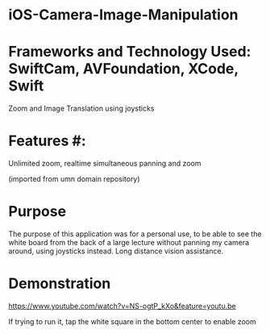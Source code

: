 # iOS-Camera-Image-Manipulation #

# Frameworks and Technology Used: SwiftCam, AVFoundation, XCode, Swift 
Zoom and Image Translation using joysticks

# Features #: 

Unlimited zoom, realtime simultaneous panning and zoom

(imported from umn domain repository)


# Purpose #
The purpose of this application was for a personal use, to be able to see the white board from the back of a large lecture without panning my camera around, using joysticks instead. Long distance vision assistance.

# Demonstration #

https://www.youtube.com/watch?v=NS-ogtP_kXo&feature=youtu.be

If trying to run it, tap the white square in the bottom center to enable zoom
